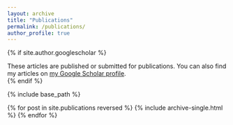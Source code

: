 ```yaml
---
layout: archive
title: "Publications"
permalink: /publications/
author_profile: true
---
```


{% if site.author.googlescholar %}
  <div class="wordwrap">These articles are published or submitted for publications. You can also find my articles on <a href="{{site.author.googlescholar}}">my Google Scholar profile</a>.</div>
{% endif %}

{% include base_path %}

{% for post in site.publications reversed %}
  {% include archive-single.html %}
{% endfor %}
